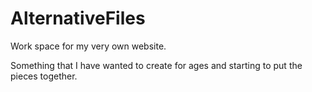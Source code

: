 # AlternativeFiles

Work space for my very own website.

Something that I have wanted to create for ages and starting to put the pieces together.